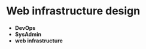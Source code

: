 <!DOCTYPE html>
<html lang="en-us">
<body>

<h1><a>Web infrastructure design</a></h1>
<h4><ul>
	<li><a>DevOps</a></li>
	<li><a>SysAdmin</a></li>
	<li><a>web infrastructure</a></li>
<h4></ul>

</body>
</html>
